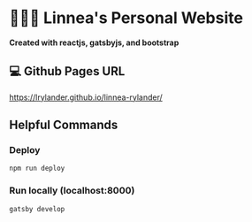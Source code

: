 # 👩🏼‍🦰 Linnea's Personal Website

**Created with reactjs, gatsbyjs, and bootstrap**

## 💻 Github Pages URL

https://lrylander.github.io/linnea-rylander/

## Helpful Commands

### Deploy

`npm run deploy`

### Run locally (localhost:8000)

`gatsby develop`
